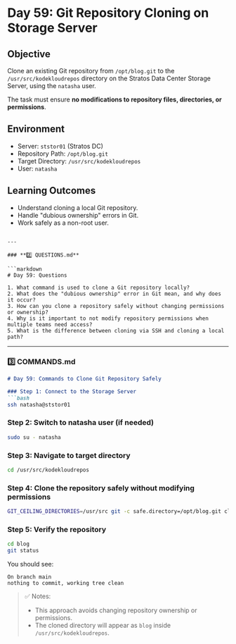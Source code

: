 # Day 59: Git Repository Cloning on Storage Server

## Objective
Clone an existing Git repository from `/opt/blog.git` to the `/usr/src/kodekloudrepos` directory on the Stratos Data Center Storage Server, using the `natasha` user. 

The task must ensure **no modifications to repository files, directories, or permissions**.

## Environment
- Server: `ststor01` (Stratos DC)
- Repository Path: `/opt/blog.git`
- Target Directory: `/usr/src/kodekloudrepos`
- User: `natasha`

## Learning Outcomes
- Understand cloning a local Git repository.
- Handle "dubious ownership" errors in Git.
- Work safely as a non-root user.
```

---

### **2️⃣ QUESTIONS.md**

```markdown
# Day 59: Questions

1. What command is used to clone a Git repository locally?
2. What does the "dubious ownership" error in Git mean, and why does it occur?
3. How can you clone a repository safely without changing permissions or ownership?
4. Why is it important to not modify repository permissions when multiple teams need access?
5. What is the difference between cloning via SSH and cloning a local path?
```

---

### **3️⃣ COMMANDS.md**

````markdown
# Day 59: Commands to Clone Git Repository Safely

### Step 1: Connect to the Storage Server
```bash
ssh natasha@ststor01
````

### Step 2: Switch to natasha user (if needed)

```bash
sudo su - natasha
```

### Step 3: Navigate to target directory

```bash
cd /usr/src/kodekloudrepos
```

### Step 4: Clone the repository safely without modifying permissions

```bash
GIT_CEILING_DIRECTORIES=/usr/src git -c safe.directory=/opt/blog.git clone /opt/blog.git
```

### Step 5: Verify the repository

```bash
cd blog
git status
```

You should see:

```
On branch main
nothing to commit, working tree clean
```

> ✅ Notes:
>
> * This approach avoids changing repository ownership or permissions.
> * The cloned directory will appear as `blog` inside `/usr/src/kodekloudrepos`.

```


